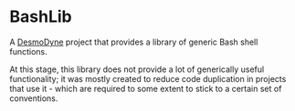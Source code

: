 # BashLib

A [DesmoDyne](https://www.desmodyne.com) project that provides a library of generic Bash shell functions.

At this stage, this library does not provide a lot of generically useful functionality; it was mostly created to reduce code duplication in projects that use it - which are required to some extent to stick to a certain set of conventions.

